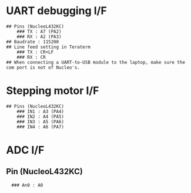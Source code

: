 # UART debugging I/F
	## Pins (NucleoL432KC)
		### TX : A7 (PA2)
		### RX : A2 (PA3)
	## Baudrate : 115200
	## Line feed setting in Teraterm
		### TX : CR+LF
		### RX : CR
	## When connecting a UART-to-USB module to the laptop, make sure the com port is not of Nucleo's.

# Stepping motor I/F
	## Pins (NucleoL432KC)
		### IN1 : A3 (PA4)
		### IN2 : A4 (PA5)
		### IN3 : A5 (PA6)
		### IN4 : A6 (PA7)
      
# ADC I/F
   ## Pin (NucleoL432KC)
      ### An0 : A0


